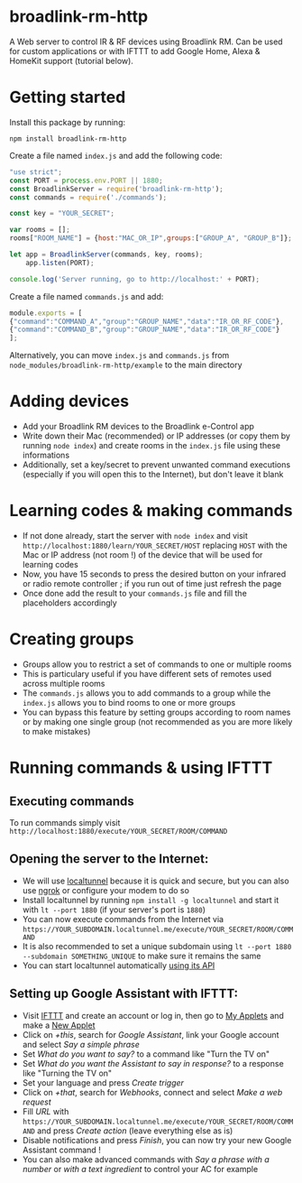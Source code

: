 # broadlink-rm-http
A Web server to control IR & RF devices using Broadlink RM. Can be used for custom applications or with IFTTT to add Google Home, Alexa & HomeKit support (tutorial below).

# Getting started

Install this package by running:
```
npm install broadlink-rm-http
```

Create a file named ```index.js``` and add the following code:
```js
"use strict";
const PORT = process.env.PORT || 1880;
const BroadlinkServer = require('broadlink-rm-http');
const commands = require('./commands');

const key = "YOUR_SECRET";

var rooms = [];
rooms["ROOM_NAME"] = {host:"MAC_OR_IP",groups:["GROUP_A", "GROUP_B"]};

let app = BroadlinkServer(commands, key, rooms);
    app.listen(PORT);

console.log('Server running, go to http://localhost:' + PORT);
```

Create a file named ```commands.js``` and add:
```js
module.exports = [
{"command":"COMMAND_A","group":"GROUP_NAME","data":"IR_OR_RF_CODE"},
{"command":"COMMAND_B","group":"GROUP_NAME","data":"IR_OR_RF_CODE"}
];
```
Alternatively, you can move ```index.js``` and ```commands.js``` from ```node_modules/broadlink-rm-http/example``` to the main directory

# Adding devices

- Add your Broadlink RM devices to the Broadlink e-Control app
- Write down their Mac (recommended) or IP addresses (or copy them by running ```node index```) and create rooms in the ```index.js``` file using these informations
- Additionally, set a key/secret to prevent unwanted command executions (especially if you will open this to the Internet), but don't leave it blank

# Learning codes & making commands

- If not done already, start the server with ```node index``` and visit ```http://localhost:1880/learn/YOUR_SECRET/HOST``` replacing ```HOST``` with the Mac or IP address (not room !) of the device that will be used for learning codes
- Now, you have 15 seconds to press the desired button on your infrared or radio remote controller ; if you run out of time just refresh the page
- Once done add the result to your ```commands.js``` file and fill the placeholders accordingly

# Creating groups

- Groups allow you to restrict a set of commands to one or multiple rooms
- This is particulary useful if you have different sets of remotes used across multiple rooms
- The ```commands.js``` allows you to add commands to a group while the ```index.js``` allows you to bind rooms to one or more groups
- You can bypass this feature by setting groups according to room names or by making one single group (not recommended as you are more likely to make mistakes)

# Running commands & using IFTTT

## Executing commands
To run commands simply visit ```http://localhost:1880/execute/YOUR_SECRET/ROOM/COMMAND```

## Opening the server to the Internet:
- We will use [localtunnel](https://localtunnel.me) because it is quick and secure, but you can also use [ngrok](https://ngrok.com) or configure your modem to do so
- Install localtunnel by running ```npm install -g localtunnel``` and start it with ```lt --port 1880``` (if your server's port is ```1880```)
- You can now execute commands from the Internet via ```https://YOUR_SUBDOMAIN.localtunnel.me/execute/YOUR_SECRET/ROOM/COMMAND```
- It is also recommended to set a unique subdomain using ```lt --port 1880 --subdomain SOMETHING_UNIQUE``` to make sure it remains the same
- You can start localtunnel automatically [using its API](https://github.com/localtunnel/localtunnel#api)

## Setting up Google Assistant with IFTTT:
- Visit [IFTTT](https://ifttt.com) and create an account or log in, then go to [My Applets](https://ifttt.com/my_applets) and make a [New Applet](https://ifttt.com/create)
- Click on *+this*, search for *Google Assistant*, link your Google account and select *Say a simple phrase*
- Set *What do you want to say?* to a command like "Turn the TV on"
- Set *What do you want the Assistant to say in response?* to a response like "Turning the TV on"
- Set your language and press *Create trigger*
- Click on *+that*, search for *Webhooks*, connect and select *Make a web request*
- Fill *URL* with ```https://YOUR_SUBDOMAIN.localtunnel.me/execute/YOUR_SECRET/ROOM/COMMAND``` and press *Create action* (leave everything else as is)
- Disable notifications and press *Finish*, you can now try your new Google Assistant command !
- You can also make advanced commands with *Say a phrase with a number* or *with a text ingredient* to control your AC for example
